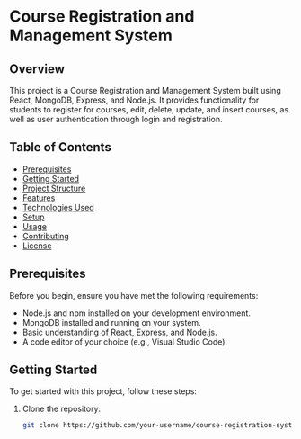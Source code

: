 # Course Registration and Management System

## Overview

This project is a Course Registration and Management System built using React, MongoDB, Express, and Node.js. It provides functionality for students to register for courses, edit, delete, update, and insert courses, as well as user authentication through login and registration.

## Table of Contents

- [Prerequisites](#prerequisites)
- [Getting Started](#getting-started)
- [Project Structure](#project-structure)
- [Features](#features)
- [Technologies Used](#technologies-used)
- [Setup](#setup)
- [Usage](#usage)
- [Contributing](#contributing)
- [License](#license)

## Prerequisites

Before you begin, ensure you have met the following requirements:

- Node.js and npm installed on your development environment.
- MongoDB installed and running on your system.
- Basic understanding of React, Express, and Node.js.
- A code editor of your choice (e.g., Visual Studio Code).

## Getting Started

To get started with this project, follow these steps:

1. Clone the repository:

   ```bash
   git clone https://github.com/your-username/course-registration-system.git
